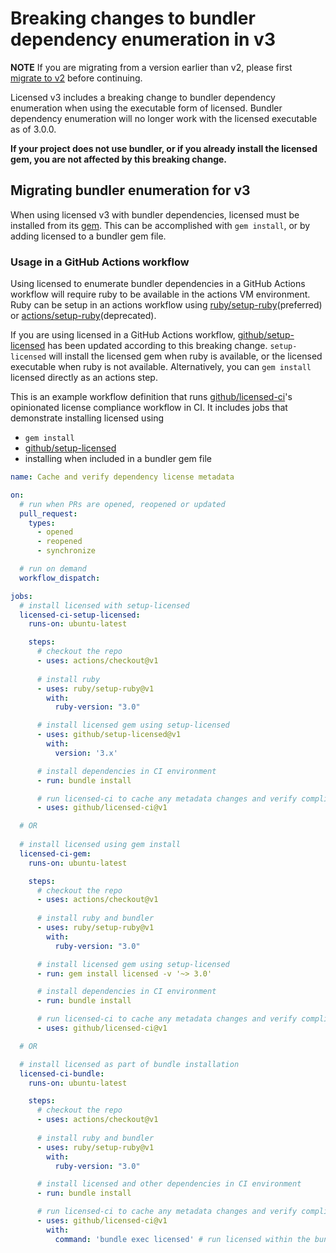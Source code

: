 # Breaking changes to bundler dependency enumeration in v3

**NOTE** If you are migrating from a version earlier than v2, please first [migrate to v2](./v2.md) before continuing.

Licensed v3 includes a breaking change to bundler dependency enumeration when using the executable form of licensed.  Bundler dependency enumeration will no longer work with the licensed executable as of 3.0.0.

**If your project does not use bundler, or if you already install the licensed gem, you are not affected by this breaking change.**

## Migrating bundler enumeration for v3

When using licensed v3 with bundler dependencies, licensed must be installed from its [gem](https://rubygems.org/gems/licensed).  This can be accomplished with `gem install`, or by adding licensed to a bundler gem file.

### Usage in a GitHub Actions workflow

Using licensed to enumerate bundler dependencies in a GitHub Actions workflow will require ruby to be available in the actions VM environment.  Ruby can be setup in an actions workflow using [ruby/setup-ruby](https://github.com/ruby/setup-ruby)(preferred) or [actions/setup-ruby](https://github.com/actions/setup-ruby)(deprecated).

If you are using licensed in a GitHub Actions workflow, [github/setup-licensed](https://github.com/github/setup-licensed) has been updated according to this breaking change.  `setup-licensed` will install the licensed gem when ruby is available, or the licensed executable when ruby is not available.  Alternatively, you can `gem install` licensed directly as an actions step.

This is an example workflow definition that runs [github/licensed-ci](https://github.com/github/licensed-ci)'s opinionated license compliance workflow in CI.  It includes jobs that demonstrate installing licensed using 
- `gem install`
- [github/setup-licensed](https://github.com/github/setup-licensed)
- installing when included in a bundler gem file

```yml
name: Cache and verify dependency license metadata

on:
  # run when PRs are opened, reopened or updated
  pull_request:
    types:
      - opened
      - reopened
      - synchronize

  # run on demand
  workflow_dispatch:

jobs:
  # install licensed with setup-licensed
  licensed-ci-setup-licensed:
    runs-on: ubuntu-latest

    steps:
      # checkout the repo
      - uses: actions/checkout@v1
      
      # install ruby
      - uses: ruby/setup-ruby@v1
        with:
          ruby-version: "3.0"

      # install licensed gem using setup-licensed
      - uses: github/setup-licensed@v1
        with:
          version: '3.x'

      # install dependencies in CI environment
      - run: bundle install

      # run licensed-ci to cache any metadata changes and verify compliance
      - uses: github/licensed-ci@v1

  # OR 
  
  # install licensed using gem install
  licensed-ci-gem:
    runs-on: ubuntu-latest

    steps:
      # checkout the repo
      - uses: actions/checkout@v1
      
      # install ruby and bundler
      - uses: ruby/setup-ruby@v1
        with:
          ruby-version: "3.0"

      # install licensed gem using setup-licensed
      - run: gem install licensed -v '~> 3.0'

      # install dependencies in CI environment
      - run: bundle install

      # run licensed-ci to cache any metadata changes and verify compliance
      - uses: github/licensed-ci@v1

  # OR

  # install licensed as part of bundle installation
  licensed-ci-bundle:
    runs-on: ubuntu-latest

    steps:
      # checkout the repo
      - uses: actions/checkout@v1
      
      # install ruby and bundler
      - uses: ruby/setup-ruby@v1
        with:
          ruby-version: "3.0"

      # install licensed and other dependencies in CI environment
      - run: bundle install

      # run licensed-ci to cache any metadata changes and verify compliance
      - uses: github/licensed-ci@v1
        with:
          command: 'bundle exec licensed' # run licensed within the bundler context
```
